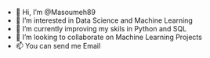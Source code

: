- 👋 Hi, I’m @Masoumeh89
- 👀 I’m interested in Data Science and Machine Learning 
- 🌱 I’m currently improving my skils in Python and SQL
- 💞️ I’m looking to collaborate on Machine Learning Projects
- 📫 You can send me Email 

<!---
Masoumeh89/Masoumeh89 is a ✨ special ✨ repository because its `README.md` (this file) appears on your GitHub profile.
You can click the Preview link to take a look at your changes.
--->
